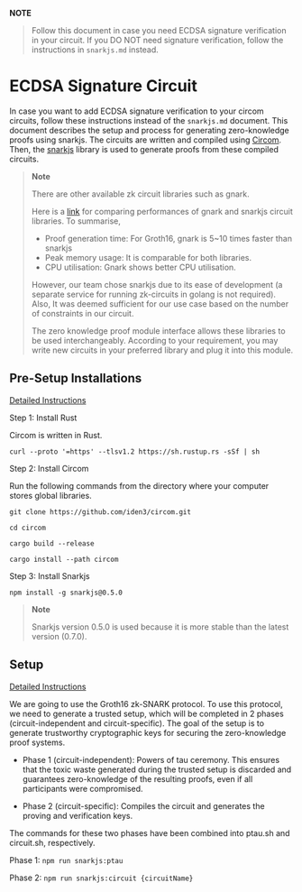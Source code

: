 **NOTE**

> Follow this document in case you need ECDSA signature verification in your circuit.
> If you DO NOT need signature verification, follow the instructions in `snarkjs.md` instead.

# ECDSA Signature Circuit

In case you want to add ECDSA signature verification to your circom circuits, follow these instructions instead of the `snarkjs.md` document. This document describes the setup and process for generating zero-knowledge proofs using snarkjs. The circuits are written and compiled using [Circom](https://docs.circom.io/getting-started/installation/). Then, the [snarkjs](https://github.com/iden3/snarkjs) library is used to generate proofs from these compiled circuits.

> **Note**
>
> There are other available zk circuit libraries such as gnark.
>
> Here is a [link](https://blog.celer.network/2023/03/01/the-pantheon-of-zero-knowledge-proof-development-frameworks/) for comparing performances of gnark and snarkjs circuit libraries. To summarise,
>
> - Proof generation time: For Groth16, gnark is 5~10 times faster than snarkjs
> - Peak memory usage: It is comparable for both libraries.
> - CPU utilisation: Gnark shows better CPU utilisation.
>
> However, our team chose snarkjs due to its ease of development (a separate service for running zk-circuits in golang is not required). Also, It was deemed sufficient for our use case based on the number of constraints in our circuit.
>
> The zero knowledge proof module interface allows these libraries to be used interchangeably. According to your requirement, you may write new circuits in your preferred library and plug it into this module.

## Pre-Setup Installations

[Detailed Instructions](https://docs.circom.io/getting-started/installation/#installing-dependencies)

Step 1: Install Rust

Circom is written in Rust.

`curl --proto '=https' --tlsv1.2 https://sh.rustup.rs -sSf | sh`

Step 2: Install Circom

Run the following commands from the directory where your computer stores global libraries.

`git clone https://github.com/iden3/circom.git`

`cd circom`

`cargo build --release`

`cargo install --path circom`

Step 3: Install Snarkjs

`npm install -g snarkjs@0.5.0`

> **Note**
>
> Snarkjs version 0.5.0 is used because it is more stable than the latest version (0.7.0).

## Setup

[Detailed Instructions](https://github.com/iden3/snarkjs)

We are going to use the Groth16 zk-SNARK protocol. To use this protocol, we need to generate a trusted setup, which will be completed in 2 phases (circuit-independent and circuit-specific). The goal of the setup is to generate trustworthy cryptographic keys for securing the zero-knowledge proof systems.

- Phase 1 (circuit-independent): Powers of tau ceremony. This ensures that the toxic waste generated during the trusted setup is discarded and guarantees zero-knowledge of the resulting proofs, even if all participants were compromised.

- Phase 2 (circuit-specific): Compiles the circuit and generates the proving and verification keys.

The commands for these two phases have been combined into ptau.sh and circuit.sh, respectively.

Phase 1: `npm run snarkjs:ptau`

Phase 2: `npm run snarkjs:circuit {circuitName}`
